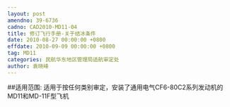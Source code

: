 ```yaml
---
layout: post
amendno: 39-6736
cadno: CAD2010-MD11-04
title: 修订飞行手册-关于结冰条件
date: 2010-08-27 00:00:00 +0800
effdate: 2010-09-09 00:00:00 +0800
tag: MD11
categories: 民航华东地区管理局适航审定处
author: 袁晓峰
---
```


##适用范围:
适用于按任何类别审定，安装了通用电气CF6-80C2系列发动机的MD11和MD-11F型飞机

